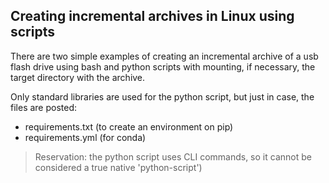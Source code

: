 ## Creating incremental archives in Linux using scripts

There are two simple examples of creating an incremental archive of a usb flash
drive using bash and python scripts with mounting, if necessary, the target directory
with the archive.

Only standard libraries are used for the python script, but just in case, the files
are posted:
- requirements.txt (to create an environment on pip)
- requirements.yml (for conda)

> Reservation: the python script uses CLI commands,
> so it cannot be considered a true native 'python-script')

